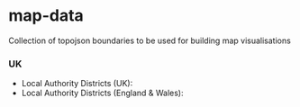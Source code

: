 # map-data
Collection of topojson boundaries to be used for building map visualisations



### UK

- Local Authority Districts (UK):
- Local Authority Districts (England & Wales):